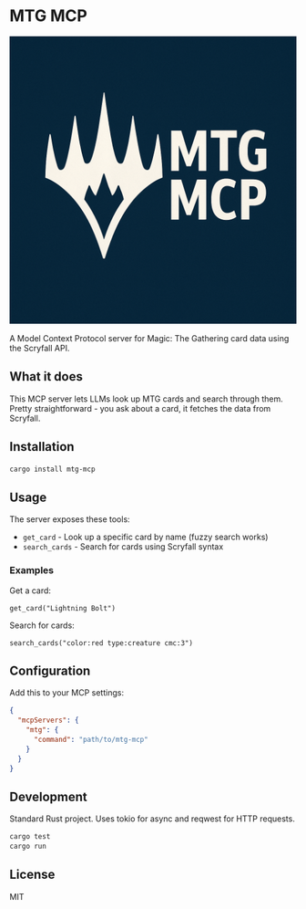 # MTG MCP

![MTG MCP Logo](logo.png)

A Model Context Protocol server for Magic: The Gathering card data using the Scryfall API.

## What it does

This MCP server lets LLMs look up MTG cards and search through them. Pretty straightforward - you ask about a card, it fetches the data from Scryfall.

## Installation

```bash
cargo install mtg-mcp
```

## Usage

The server exposes these tools:

- `get_card` - Look up a specific card by name (fuzzy search works)
- `search_cards` - Search for cards using Scryfall syntax

### Examples

Get a card:
```
get_card("Lightning Bolt")
```

Search for cards:
```
search_cards("color:red type:creature cmc:3")
```

## Configuration

Add this to your MCP settings:

```json
{
  "mcpServers": {
    "mtg": {
      "command": "path/to/mtg-mcp"
    }
  }
}
```

## Development

Standard Rust project. Uses tokio for async and reqwest for HTTP requests.

```bash
cargo test
cargo run
```

## License

MIT
